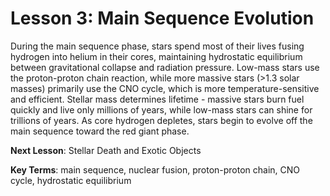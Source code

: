 # Lesson 3: Main Sequence Evolution

During the main sequence phase, stars spend most of their lives fusing hydrogen into helium in their cores, maintaining hydrostatic equilibrium between gravitational collapse and radiation pressure. Low-mass stars use the proton-proton chain reaction, while more massive stars (>1.3 solar masses) primarily use the CNO cycle, which is more temperature-sensitive and efficient. Stellar mass determines lifetime - massive stars burn fuel quickly and live only millions of years, while low-mass stars can shine for trillions of years. As core hydrogen depletes, stars begin to evolve off the main sequence toward the red giant phase.

**Next Lesson**: Stellar Death and Exotic Objects

**Key Terms**: main sequence, nuclear fusion, proton-proton chain, CNO cycle, hydrostatic equilibrium
